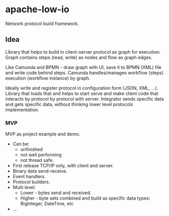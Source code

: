 # apache-low-io

Network protocol build framework.

## Idea

Library that helps to build in client-server protocol as graph for execution.
Graph contains steps (read, write) as nodes and flow as graph edges.

Like Camunda and BPMN - draw graph with UI, save it to BPMN (XML) file and write code behind steps. Camunda
handles/manages workflow (steps) execution (workflow instance) by graph.

Ideally write and register protocol in configuration form (JSON, XML, ...). Library that loads that and helps to start
serve and make client code that interacts by protocol by protocol with server. Integrator sends specific data and gets
specific data, without thinking lower level protocols implementation.

### MVP

MVP as project example and demo.

* Can be:
    * unfinished
    * not well performing
    * not thread safe.
* First release TCP/IP only, with client and server.
* Binary data send-receive.
* Event handlers.
* Protocol builders.
* Multi level:
    * Lower - bytes send and received.
    * Higher - byte sets combined and build as specific data types: BigInteger, DateTime, etc
* ...
